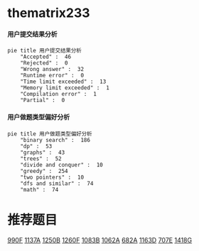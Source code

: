 # thematrix233

<!-- tabs:start -->



#### **用户提交结果分析**

```mermaid
pie title 用户提交结果分析
    "Accepted" :  46
    "Rejected" :  0
    "Wrong answer" :  32
    "Runtime error" :  0
    "Time limit exceeded" :  13
    "Memory limit exceeded" :  1
    "Compilation error" :  1
    "Partial" :  0
```

#### **用户做题类型偏好分析**

```mermaid
pie title 用户做题类型偏好分析
    "binary search" :  186
    "dp" :  53
    "graphs" :  43
    "trees" :  52
    "divide and conquer" :  10
    "greedy" :  254
    "two pointers" :  10
    "dfs and similar" :  74
    "math" :  74
```



<!-- tabs:end -->
# 推荐题目
[990F](https://codeforces.com/contest/990/problem/F)
[1137A](https://codeforces.com/contest/1137/problem/A)
[1250B](https://codeforces.com/contest/1250/problem/B)
[1260F](https://codeforces.com/contest/1260/problem/F)
[1083B](https://codeforces.com/contest/1083/problem/B)
[1062A](https://codeforces.com/contest/1062/problem/A)
[682A](https://codeforces.com/contest/682/problem/A)
[1163D](https://codeforces.com/contest/1163/problem/D)
[707E](https://codeforces.com/contest/707/problem/E)
[1418G](https://codeforces.com/contest/1418/problem/G)
